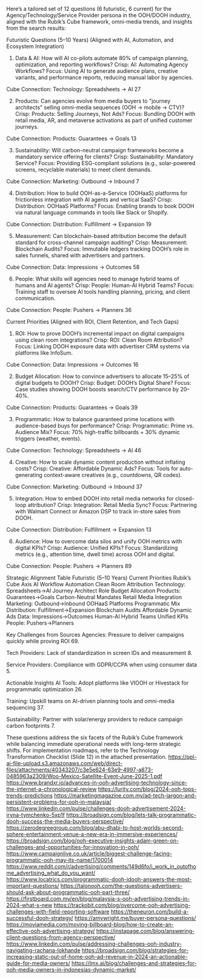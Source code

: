 Here’s a tailored set of 12 questions (6 futuristic, 6 current) for the Agency/Technology/Service Provider persona in the OOH/DOOH industry, aligned with the Rubik’s Cube framework, omni-media trends, and insights from the search results:

Futuristic Questions (5–10 Years)
(Aligned with AI, Automation, and Ecosystem Integration)
1. Data & AI: How will AI co-pilots automate 80% of campaign planning, optimization, and reporting workflows?
Crisp: AI: Automating Agency Workflows?
Focus: Using AI to generate audience plans, creative variants, and performance reports, reducing manual labor by agencies.


Cube Connection: Technology: Spreadsheets → AI 27


2. Products: Can agencies evolve from media buyers to "journey architects" selling omni-media sequences (OOH → mobile → CTV)?
Crisp: Products: Selling Journeys, Not Ads?
Focus: Bundling DOOH with retail media, AR, and metaverse activations as part of unified customer journeys.


Cube Connection: Products: Guarantees → Goals 13


3. Sustainability: Will carbon-neutral campaign frameworks become a mandatory service offering for clients?
Crisp: Sustainability: Mandatory Service?
Focus: Providing ESG-compliant solutions (e.g., solar-powered screens, recyclable materials) to meet client demands.


Cube Connection: Marketing: Outbound → Inbound 7


4. Distribution: How to build OOH-as-a-Service (OOHaaS) platforms for frictionless integration with AI agents and vertical SaaS?
Crisp: Distribution: OOHaaS Platforms?
Focus: Enabling brands to book DOOH via natural language commands in tools like Slack or Shopify.


Cube Connection: Distribution: Fulfillment → Expansion 19


5. Measurement: Can blockchain-based attribution become the default standard for cross-channel campaign auditing?
Crisp: Measurement: Blockchain Audits?
Focus: Immutable ledgers tracking DOOH’s role in sales funnels, shared with advertisers and partners.


Cube Connection: Data: Impressions → Outcomes 58


6. People: What skills will agencies need to manage hybrid teams of humans and AI agents?
Crisp: People: Human-AI Hybrid Teams?
Focus: Training staff to oversee AI tools handling planning, pricing, and client communication.


Cube Connection: People: Pushers → Planners 36



Current Priorities
(Aligned with ROI, Client Retention, and Tech Gaps)
1. ROI: How to prove DOOH’s incremental impact on digital campaigns using clean room integrations?
Crisp: ROI: Clean Room Attribution?
Focus: Linking DOOH exposure data with advertiser CRM systems via platforms like InfoSum.


Cube Connection: Data: Impressions → Outcomes 16


2. Budget Allocation: How to convince advertisers to allocate 15–25% of digital budgets to DOOH?
Crisp: Budget: DOOH’s Digital Share?
Focus: Case studies showing DOOH boosts search/CTV performance by 20–40%.


Cube Connection: Products: Guarantees → Goals 39


3. Programmatic: How to balance guaranteed prime locations with audience-based buys for performance?
Crisp: Programmatic: Prime vs. Audience Mix?
Focus: 70% high-traffic billboards + 30% dynamic triggers (weather, events).


Cube Connection: Technology: Spreadsheets → AI 46


4. Creative: How to scale dynamic content production without inflating costs?
Crisp: Creative: Affordable Dynamic Ads?
Focus: Tools for auto-generating context-aware creatives (e.g., countdowns, QR codes).


Cube Connection: Marketing: Outbound → Inbound 37


5. Integration: How to embed DOOH into retail media networks for closed-loop attribution?
Crisp: Integration: Retail Media Sync?
Focus: Partnering with Walmart Connect or Amazon DSP to track in-store sales from DOOH.


Cube Connection: Distribution: Fulfillment → Expansion 13


6. Audience: How to overcome data silos and unify OOH metrics with digital KPIs?
Crisp: Audience: Unified KPIs?
Focus: Standardizing metrics (e.g., attention time, dwell time) across OOH and digital.


Cube Connection: People: Pushers → Planners 89



Strategic Alignment Table
Futuristic (5–10 Years)
Current Priorities
Rubik’s Cube Axis
AI Workflow Automation
Clean Room Attribution
Technology: Spreadsheets→AI
Journey Architect Role
Budget Allocation
Products: Guarantees→Goals
Carbon-Neutral Mandates
Retail Media Integration
Marketing: Outbound→Inbound
OOHaaS Platforms
Programmatic Mix
Distribution: Fulfillment→Expansion
Blockchain Audits
Affordable Dynamic Ads
Data: Impressions→Outcomes
Human-AI Hybrid Teams
Unified KPIs
People: Pushers→Planners


Key Challenges from Sources
Agencies: Pressure to deliver campaigns quickly while proving ROI 69.


Tech Providers: Lack of standardization in screen IDs and measurement 8.


Service Providers: Compliance with GDPR/CCPA when using consumer data 5.


Actionable Insights
AI Tools: Adopt platforms like VIOOH or Hivestack for programmatic optimization 26.


Training: Upskill teams on AI-driven planning tools and omni-media sequencing 37.


Sustainability: Partner with solar/energy providers to reduce campaign carbon footprints 7.


These questions address the six facets of the Rubik’s Cube framework while balancing immediate operational needs with long-term strategic shifts. For implementation roadmaps, refer to the Technology Transformation Checklist (Slide 12) in the attached presentation.
https://ppl-ai-file-upload.s3.amazonaws.com/web/direct-files/attachments/40343207/c3e5e624-63e9-4997-a873-0485963a2309/Woo-Mexico-Satellite-Event-June-2025-1.pdf
https://www.brandxr.io/advances-in-ooh-advertising-technology-since-the-internet-a-chronological-review
https://lurity.com/blog/2024-ooh-tops-trends-predictions
https://marketingmagazine.com.my/ad-tech-jargon-and-persistent-problems-for-ooh-in-malaysia/
https://www.linkedin.com/pulse/challenges-dooh-advertisement-2024-iryna-tymchenko-5xp1f
https://broadsign.com/blog/lets-talk-programmatic-dooh-success-the-media-buyers-perspective/
https://zerodegreegroup.com/blog/abu-dhabi-to-host-worlds-second-sphere-entertainment-venue-a-new-era-in-immersive-experiences/
https://broadsign.com/blog/ooh-executive-insights-adam-green-on-challenges-and-opportunities-for-innovation-in-ooh/
https://www.campaignlive.co.uk/article/biggest-challenge-facing-programmatic-ooh-may-its-name/1700014
https://www.reddit.com/r/advertising/comments/149d6fo/i_work_in_outofhome_advertising_what_do_you_want/
https://www.locatrics.com/programmatic-dooh-idooh-answers-the-most-important-questions/
https://talonooh.com/the-questions-advertisers-should-ask-about-programmatic-ooh-part-three/
https://firstboard.com.my/en/blog/malaysia-s-ooh-advertising-trends-in-2024-what-s-new
https://trackobit.com/blog/overcome-ooh-advertising-challenges-with-field-reporting-software
https://theneuron.com/build-a-successful-dooh-strategy/
https://amywright.me/buyer-persona-questions/
https://moviamedia.com/moving-billboard-blog/how-to-create-an-effective-ooh-advertising-strategy/
https://instapage.com/blog/answering-client-questions-from-agency-perspective/
https://www.linkedin.com/pulse/addressing-challenges-ooh-industry-navigating-rachana-lokhande
https://broadsign.com/blog/strategies-for-increasing-static-out-of-home-ooh-ad-revenue-in-2024-an-actionable-guide-for-media-owners/
https://lmx.ai/blog/challenges-and-strategies-for-ooh-media-owners-in-indonesias-dynamic-market/

